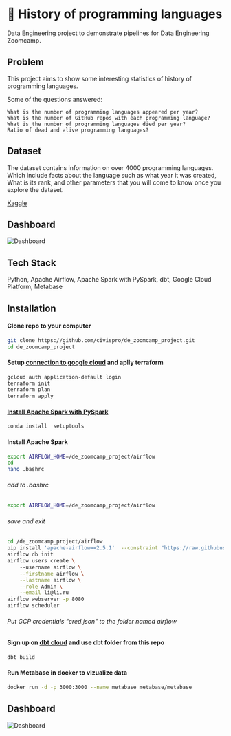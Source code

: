 # 🔢 History of programming languages

Data Engineering project to demonstrate pipelines for Data Engineering Zoomcamp. 



## Problem

This project aims to show some interesting statistics of history of programming languages.

Some of the questions answered:

    What is the number of programming languages appeared per year?
    What is the number of GitHub repos with each programming language?
    What is the number of programming languages died per year?
    Ratio of dead and alive programming languages?



## Dataset

The dataset contains information on over 4000 programming languages. Which include facts about the language such as what year it was created, What is its rank, and other parameters that you will come to know once you explore the dataset.

[Kaggle](https://www.kaggle.com/datasets/sujaykapadnis/programming-language-database) 


## Dashboard

![Dashboard](https://user-images.githubusercontent.com/123605185/227710734-0ea83474-41fc-40d7-906f-2d997486ee42.png)



## Tech Stack

Python, Apache Airflow, Apache Spark with PySpark, dbt, Google Cloud Platform, Metabase

## Installation

#### Clone repo to your computer
  ```bash
  git clone https://github.com/civispro/de_zoomcamp_project.git
  cd de_zoomcamp_project
```
#### Setup [connection to google cloud](https://github.com/DataTalksClub/data-engineering-zoomcamp/tree/main/week_1_basics_n_setup) and aplly terraform  
```bash
gcloud auth application-default login
terraform init
terraform plan
terraform apply
```
#### [Install Apache Spark with PySpark](https://github.com/DataTalksClub/data-engineering-zoomcamp/blob/main/week_5_batch_processing/setup/linux.md)  
```bash
conda install  setuptools  
```  
   
#### Install Apache Spark
  
```bash
export AIRFLOW_HOME=/de_zoomcamp_project/airflow    
cd
nano .bashrc 
```  
###### add to .bashrc 
```bash
export AIRFLOW_HOME=/de_zoomcamp_project/airflow
```   
###### save and exit 
```bash
cd /de_zoomcamp_project/airflow
pip install 'apache-airflow==2.5.1'  --constraint "https://raw.githubusercontent.com/apache/airflow/constraints-2.5.1/constraints-3.9.txt"
airflow db init
airflow users create \	
    --username airflow \
    --firstname airflow \
    --lastname airflow \
    --role Admin \
    --email li@li.ru  
airflow webserver -p 8080
airflow scheduler

```   
###### Put GCP credentials "cred.json" to the folder named airflow

#### Sign up on [dbt cloud](https://www.getdbt.com/) and use dbt folder from this repo
```bash
dbt build
```   
#### Run Metabase in docker to vizualize data
```bash
docker run -d -p 3000:3000 --name metabase metabase/metabase
```

## Dashboard

![Dashboard](https://user-images.githubusercontent.com/123605185/227710734-0ea83474-41fc-40d7-906f-2d997486ee42.png)

